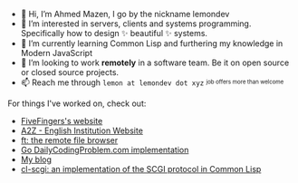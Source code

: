 - 👋 Hi, I’m Ahmed Mazen, I go by the nickname lemondev
- 👀 I’m interested in servers, clients and systems programming. Specifically how to design ✨ beautiful ✨ systems.
- 🌱 I’m currently learning Common Lisp and furthering my knowledge in Modern JavaScript
- 💞️ I’m looking to work **remotely** in a software team. Be it on open source or closed source projects.
- 📫 Reach me through `lemon at lemondev dot xyz` <sup><sub>job offers more than welcome</sup></sub>

For things I've worked on, check out:
- [FiveFingers's website](https://fivefingers.com)
- [A2Z - English Institution Website](https://a2zenglishyemen.com)
- [ft: the remote file browser](https://github.com/lemondevxyz/ft)
- [Go DailyCodingProblem.com implementation](https://github.com/lemondevxyz/dailycodingproblem.com)
- [My blog](https://lemondev.xyz)
- [cl-scgi: an implementation of the SCGI protocol in Common Lisp](https://github.com/lemondevxyz/cl-scgi)

<!---
lemondevxyz/lemondevxyz is a ✨ special ✨ repository because its `README.md` (this file) appears on your GitHub profile.
You can click the Preview link to take a look at your changes.
--->
